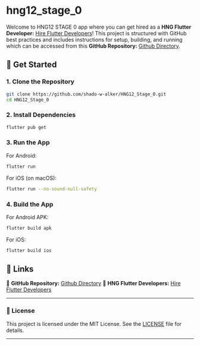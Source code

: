 # hng12_stage_0

Welcome to HNG12 STAGE 0 app where you can get hired as a **HNG Flutter Developer:** [Hire Flutter Developers](http://hng.tech/hire/flutter-developers)! This project is structured with GitHub best practices and includes instructions for setup, building, and running which can be accessed from this **GitHub Repository:** [Github Directory](https://github.com/shado-w-alker/HNG12_Stage_0).

## 🚀 Get Started

### **1. Clone the Repository**

```sh
git clone https://github.com/shado-w-alker/HNG12_Stage_0.git
cd HNG12_Stage_0
```

### **2. Install Dependencies**

```sh
flutter pub get
```

### **3. Run the App**

For Android:

```sh
flutter run
```

For iOS (on macOS):

```sh
flutter run --no-sound-null-safety
```

### **4. Build the App**

For Android APK:

```sh
flutter build apk
```

For iOS:

```sh
flutter build ios
```

## 📌 Links

🔗 **GitHub Repository:** [Github Directory](https://github.com/shado-w-alker/HNG12_Stage_0)
💼 **HNG Flutter Developers:** [Hire Flutter Developers](http://hng.tech/hire/flutter-developers)

---

### **📜 License**

This project is licensed under the MIT License. See the [LICENSE](LICENSE) file for details.

---
